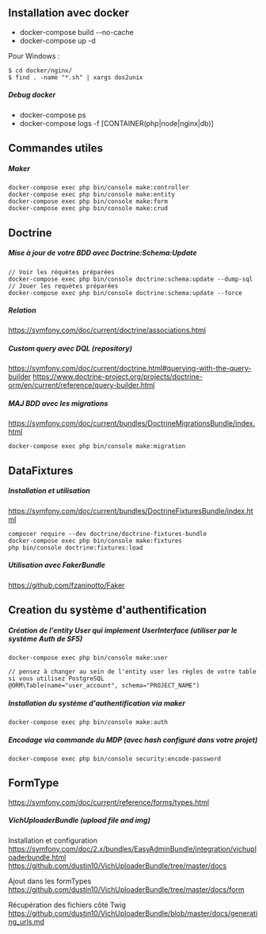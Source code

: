 ## Installation avec docker

- docker-compose build --no-cache
- docker-compose up -d 

Pour Windows : 
```
$ cd docker/nginx/
$ find . -name "*.sh" | xargs dos2unix
```

##### Debug docker 

- docker-compose ps
- docker-compose logs -f [CONTAINER(php|node|nginx|db)]

## Commandes utiles

##### Maker
```
docker-compose exec php bin/console make:controller
docker-compose exec php bin/console make:entity
docker-compose exec php bin/console make:form
docker-compose exec php bin/console make:crud
```

## Doctrine
##### Mise à jour de votre BDD avec Doctrine:Schema:Update
```
// Voir les réquètes préparées
docker-compose exec php bin/console doctrine:schema:update --dump-sql
// Jouer les requètes préparées
docker-compose exec php bin/console doctrine:schema:update --force
```
##### Relation
https://symfony.com/doc/current/doctrine/associations.html 

##### Custom query avec DQL (repository)
https://symfony.com/doc/current/doctrine.html#querying-with-the-query-builder
https://www.doctrine-project.org/projects/doctrine-orm/en/current/reference/query-builder.html

##### MAJ BDD avec les migrations
https://symfony.com/doc/current/bundles/DoctrineMigrationsBundle/index.html
```
docker-compose exec php bin/console make:migration
```

## DataFixtures
##### Installation et utilisation
https://symfony.com/doc/current/bundles/DoctrineFixturesBundle/index.html 
```
composer require --dev doctrine/doctrine-fixtures-bundle
docker-compose exec php bin/console make:fixtures
php bin/console doctrine:fixtures:load
```
##### Utilisation avec FakerBundle 
https://github.com/fzaninotto/Faker

## Creation du système d'authentification

##### Création de l'entity User qui implement UserInterface (utiliser par le système Auth de SF5)
``` 
docker-compose exec php bin/console make:user 

// pensez à changer au sein de l'entity user les règles de votre table si vous utilisez PostgreSQL
@ORM\Table(name="user_account", schema="PROJECT_NAME") 
```

##### Installation du système d'authentification via maker
```
docker-compose exec php bin/console make:auth 
```

##### Encodage via commande du MDP (avec hash configuré dans votre projet)
```
docker-compose exec php bin/console security:encode-password 
```

## FormType
https://symfony.com/doc/current/reference/forms/types.html

##### VichUploaderBundle (upload file and img)
Installation et configuration
https://symfony.com/doc/2.x/bundles/EasyAdminBundle/integration/vichuploaderbundle.html
https://github.com/dustin10/VichUploaderBundle/tree/master/docs

Ajout dans les formTypes
https://github.com/dustin10/VichUploaderBundle/tree/master/docs/form

Récupération des fichiers côté Twig
https://github.com/dustin10/VichUploaderBundle/blob/master/docs/generating_urls.md